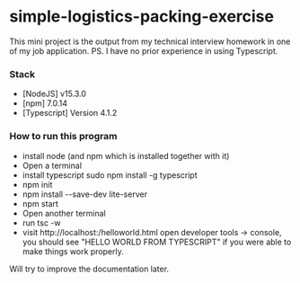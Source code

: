 # simple-logistics-packing-exercise
This mini project is the output from my technical interview homework in one of my job application.
PS. I have no prior experience in using Typescript.

### Stack
* [NodeJS] v15.3.0
* [npm] 7.0.14
* [Typescript] Version 4.1.2

### How to run this program
* install node (and npm which is installed together with it)
* Open a terminal
* install typescript
sudo npm install -g typescript
* npm init 
* npm install --save-dev lite-server
* npm start
* Open another terminal
* run tsc -w
* visit http://localhost:<assignedport>/helloworld.html
open developer tools -> console, you should see "HELLO WORLD FROM TYPESCRIPT" if you were able to make things work properly.
  
Will try to improve the documentation later.
